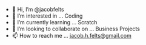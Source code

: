 - 👋 Hi, I’m @jacobfelts
- 👀 I’m interested in ...
Coding
- 🌱 I’m currently learning ...
Scratch
- 💞️ I’m looking to collaborate on ...
Business Projects
- 📫 How to reach me ...
jacob.h.felts@gmail.com
<!---
jacobfelts/jacobfelts is a ✨ special ✨ repository because its `README.md` (this file) appears on your GitHub profile.
You can click the Preview link to take a look at your changes.
--->
